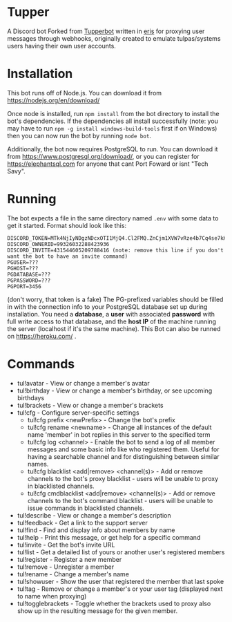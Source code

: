 # Tupper
A Discord bot Forked from <a href="https://github.com/Keterr/Tupperbox">Tupperbot</a> written in <a href="https://github.com/abalabahaha/eris">eris</a> for proxying user messages through webhooks, originally created to emulate tulpas/systems users having their own user accounts.


# Installation
This bot runs off of Node.js. You can download it from https://nodejs.org/en/download/

Once node is installed, run `npm install` from the bot directory to install the bot's dependencies. If the dependencies all install successfully (note: you may have to run `npm -g install windows-build-tools` first if on Windows) then you can now run the bot by running `node bot`.

Additionally, the bot now requires PostgreSQL to run. You can download it from https://www.postgresql.org/download/,
or you can register for https://elephantsql.com for anyone that cant Port Foward or isnt "Tech Savy".

# Running
The bot expects a file in the same directory named `.env` with some data to get it started. Format should look like this:
```
DISCORD_TOKEN=MTk4NjIyNDgzNDcxOTI1MjQ4.Cl2FMQ.ZnCjm1XVW7vRze4b7Cq4se7kKWs
DISCORD_OWNERID=99326032288423936
DISCORD_INVITE=431544605209788416 (note: remove this line if you don't want the bot to have an invite command)
PGUSER=???
PGHOST=???
PGDATABASE=???
PGPASSWORD=???
PGPORT=3456
```
(don't worry, that token is a fake)
The PG-prefixed variables should be filled in with the connection info to your PostgreSQL database set up during installation. You need a **database**, a **user** with associated **password** with full write access to that database, and the **host IP** of the machine running the server (localhost if it's the same machine). This Bot can also be runned on https://heroku.com/ .

# Commands
- tul!avatar  -  View or change a member's avatar
- tul!birthday  -  View or change a member's birthday, or see upcoming birthdays
- tul!brackets  -  View or change a member's brackets
- tul!cfg  -  Configure server-specific settings
  - tul!cfg prefix \<newPrefix> - Change the bot's prefix
  - tul!cfg rename \<newname> - Change all instances of the default name 'member' in bot replies in this server to the specified term
  - tul!cfg log \<channel> - Enable the bot to send a log of all member messages and some basic info like who registered them. Useful for having a searchable channel and for distinguishing between similar names.
  - tul!cfg blacklist <add|remove> <channel(s)> - Add or remove channels to the bot's proxy blacklist - users will be unable to proxy in blacklisted channels.
  - tul!cfg cmdblacklist <add|remove> <channel(s)> - Add or remove channels to the bot's command blacklist - users will be unable to issue commands in blacklisted channels.
- tul!describe  -  View or change a member's description
- tul!feedback  -  Get a link to the support server
- tul!find  -  Find and display info about members by name
- tul!help  -  Print this message, or get help for a specific command
- tul!invite  -  Get the bot's invite URL
- tul!list  -  Get a detailed list of yours or another user's registered members
- tul!register  -  Register a new member
- tul!remove  -  Unregister a member
- tul!rename  -  Change a member's name
- tul!showuser  -  Show the user that registered the member that last spoke
- tul!tag  -  Remove or change a member's or your user tag (displayed next to name when proxying)
- tul!togglebrackets - Toggle whether the brackets used to proxy also show up in the resulting message for the given member.
